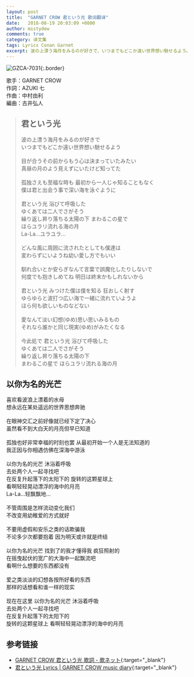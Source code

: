 ```yaml
---
layout: post
title:  "GARNET CROW 君という光 歌词翻译"
date:   2018-08-19 20:03:09 +0800
author: mistydew
comments: true
category: 译文集
tags: Lyrics Conan Garnet
excerpt: 波の上漂う海月をみるのが好きで、いつまでもどこか遠い世界想い馳せるよう。
---
```

![GZCA-7031](https://crowsub.github.io/images/discography/single/GZCA-7031.jpg){:.border}

歌手：GARNET CROW<br>
作詞：AZUKI 七<br>
作曲：中村由利<br>
編曲：古井弘人

<blockquote class="lyric-original">
  <h2>君という光</h2>
  <p>
    波の上漂う海月をみるのが好きで<br>
    いつまでもどこか遠い世界想い馳せるよう<br>
    <br>
    目が合うその前からもう心は決まっていたみたい<br>
    真昼の月のよう見えずにいたけど知ってた<br>
    <br>
    孤独さえも至福な時も 最初から一人じゃ知ることもなく<br>
    僕は君と出会う事で深い海を泳ぐように<br>
    <br>
    君という光 浴びて呼吸した<br>
    ゆくあては二人でさがそう<br>
    繰り返し昇り落ちる太陽の下 まわるこの星で<br>
    ほらユラリ流れる海の月<br>
    La-La...ユラユラ…<br>
    <br>
    どんな風に周囲に流されたとしても僕達は<br>
    変わらずにいようね幼い愛し方でもいい<br>
    <br>
    馴れ合いとか安らぎなんて言葉で誤魔化したりしないで<br>
    何度でも抱きしめてね 明日は終末かもしれないから<br>
    <br>
    君という光 みつけた僕は僕を知る 狂おしく射す<br>
    ゆらゆらと波打つ広い海で一緒に流れていようよ<br>
    ほら何も欲しいものなどない<br>
    <br>
    愛なんて淡い幻想(ゆめ)思い思いみるもの<br>
    それなら誰かと同じ現実(ゆめ)がみたくなる<br>
    <br>
    今此処で 君という光 浴びて呼吸した<br>
    ゆくあては二人でさがそう<br>
    繰り返し昇り落ちる太陽の下<br>
    まわるこの星で ほらユラリ流れる海の月
  </p>
</blockquote>

<div class="lyric-translation">
  <h2>以你为名的光芒</h2>
  <p>
    喜欢看波浪上漂着的水母<br>
    想永远在某处遥远的世界思想奔驰<br>
    <br>
    在眼神交汇之前好像就已经下定了决心<br>
    虽然看不到大白天的月亮但早已知道<br>
    <br>
    孤独也好非常幸福的时刻也罢 从最初开始一个人是无法知道的<br>
    我正因与你相遇仿佛在深海中游泳<br>
    <br>
    以你为名的光芒 沐浴着呼吸<br>
    去处两个人一起寻找吧<br>
    在反复升起落下的太阳下的 旋转的这颗星球上<br>
    看啊轻轻晃动漂浮的海中的月亮<br>
    La-La...轻飘飘地…<br>
    <br>
    不管周围是怎样流动变化我们<br>
    不改变用幼稚爱的方式就好<br>
    <br>
    不要用虚假和安乐之类的话欺骗我<br>
    不论多少次都要抱着 因为明天或许就是终结<br>
    <br>
    以你为名的光芒 找到了的我才懂得我 疯狂照射的<br>
    在摇曳起伏的宽广的大海中一起飘流吧<br>
    看啊什么想要的东西都没有<br>
    <br>
    爱之类淡淡的幻想各按所好看的东西<br>
    那样的话想看和谁一样的现实<br>
    <br>
    现在在这里 以你为名的光芒 沐浴着呼吸<br>
    去处两个人一起寻找吧<br>
    在反复升起落下的太阳下的<br>
    旋转的这颗星球上 看啊轻轻晃动漂浮的海中的月亮
  </p>
</div>

## 参考链接

* [GARNET CROW 君という光 歌詞 - 歌ネット](https://www.uta-net.com/song/17804/){:target="_blank"}
* [君という光 Lyrics \| GARNET CROW music diary](https://crowsub.github.io/lyrics/original/君という光.html){:target="_blank"}
